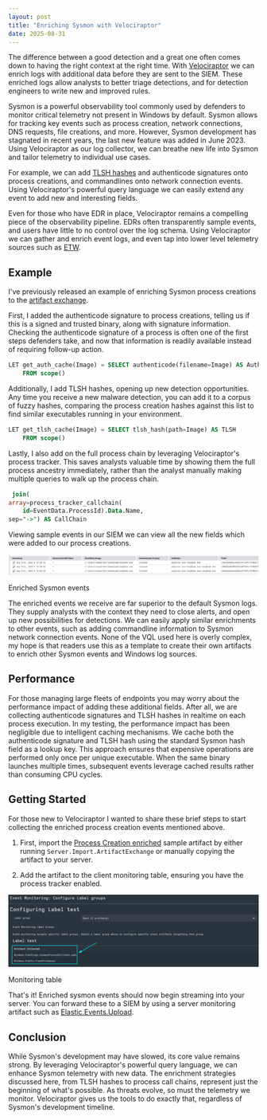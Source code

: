 ```yaml
---
layout: post
title: "Enriching Sysmon with Velociraptor"
date: 2025-08-31
---
```


The difference between a good detection and a great one often comes down to having the right context at the right time. With [Velociraptor](https://docs.velociraptor.app/) we can enrich logs with additional data before they are sent to the SIEM. These enriched logs allow analysts to better triage detections, and for detection engineers to write new and improved rules.

Sysmon is a powerful observability tool commonly used by defenders to monitor critical telemetry not present in Windows by default. Sysmon allows for tracking key events such as process creation, network connections, DNS requests, file creations, and more. However, Sysmon development has stagnated in recent years, the last new feature was added in June 2023. Using Velociraptor as our log collector, we can breathe new life into Sysmon and tailor telemetry to individual use cases.

For example, we can add [TLSH hashes](https://blog.ecapuano.com/p/the-role-of-fuzzy-hashes-in-security) and authenticode signatures onto process creations, and commandlines onto network connection events. Using Velociraptor's powerful query language we can easily extend any event to add new and interesting fields. 

Even for those who have EDR in place, Velociraptor remains a compelling piece of the observability pipeline. EDRs often transparently sample events, and users have little to no control over the log schema. Using Velociraptor we can gather and enrich event logs, and even tap into lower level telemetry sources such as [ETW](https://docs.velociraptor.app/docs/gui/debugging/vql/plugins/etw/).

## Example

I've previously released an example of enriching Sysmon process creations to the [artifact exchange](https://docs.velociraptor.app/exchange/artifacts/pages/windows.eventlogs.sysmonprocessenriched/).


First, I added the authenticode signature to process creations, telling us if this is a signed and trusted binary, along with signature information. Checking the authenticode signature of a process is often one of the first steps defenders take, and now that information is readily available instead of requiring follow-up action.

```sql
LET get_auth_cache(Image) = SELECT authenticode(filename=Image) AS Authenticode
    FROM scope()
```

Additionally, I add TLSH hashes, opening up new detection opportunities. Any time you receive a new malware detection, you can add it to a corpus of fuzzy hashes, comparing the process creation hashes against this list to find similar executables running in your environment.

```sql
LET get_tlsh_cache(Image) = SELECT tlsh_hash(path=Image) AS TLSH
    FROM scope()
```

Lastly, I also add on the full process chain by leveraging Velociraptor's process tracker. This saves analysts valuable time by showing them the full process ancestry immediately, rather than the analyst manually making multiple queries to walk up the process chain.

```sql
 join(
array=process_tracker_callchain(
    id=EventData.ProcessId).Data.Name,
sep="->") AS CallChain
```

Viewing sample events in our SIEM we can view all the new fields which were added to our process creations.

<div class="centered-image">
  <img src="/assets/images/enriched_events.png" alt="Enriched Sysmon Events">
  <p>Enriched Sysmon events</p>
</div>

The enriched events we receive are far superior to the default Sysmon logs. They supply analysts with the context they need to close alerts, and open up new possibilities for detections. We can easily apply similar enrichments to other events, such as adding commandline information to Sysmon network connection events. None of the VQL used here is overly complex, my hope is that readers use this as a template to create their own artifacts to enrich other Sysmon events and Windows log sources.

## Performance

For those managing large fleets of endpoints you may worry about the performance impact of adding these additional fields. After all, we are collecting authenticode signatures and TLSH hashes in realtime on each process execution. In my testing, the performance impact has been negligible due to intelligent caching mechanisms. We cache both the authenticode signature and TLSH hash using the standard Sysmon hash field as a lookup key. This approach ensures that expensive operations are performed only once per unique executable. When the same binary launches multiple times, subsequent events leverage cached results rather than consuming CPU cycles.

## Getting Started

For those new to Velociraptor I wanted to share these brief steps to start collecting the enriched process creation events mentioned above.

1. First, import the [Process Creation enriched](https://docs.velociraptor.app/exchange/artifacts/pages/windows.eventlogs.sysmonprocessenriched/) sample artifact by either running `Server.Import.ArtifactExchange` or manually copying the artifact to your server.

2. Add the artifact to the client monitoring table, ensuring you have the process tracker enabled.

<div class="centered-image">
  <img src="/assets/images/monitoring.png" alt="Monitoring table">
  <p>Monitoring table</p>
</div>

That's it! Enriched sysmon events should now begin streaming into your server. You can forward these to a SIEM by using a server monitoring artifact such as [Elastic.Events.Upload](https://docs.velociraptor.app/artifact_references/pages/elastic.events.upload/). 

## Conclusion

While Sysmon's development may have slowed, its core value remains strong. By leveraging Velociraptor's powerful query language, we can enhance Sysmon telemetry with new data. The enrichment strategies discussed here, from TLSH hashes to process call chains, represent just the beginning of what's possible. As threats evolve, so must the telemetry we monitor. Velociraptor gives us the tools to do exactly that, regardless of Sysmon's development timeline.